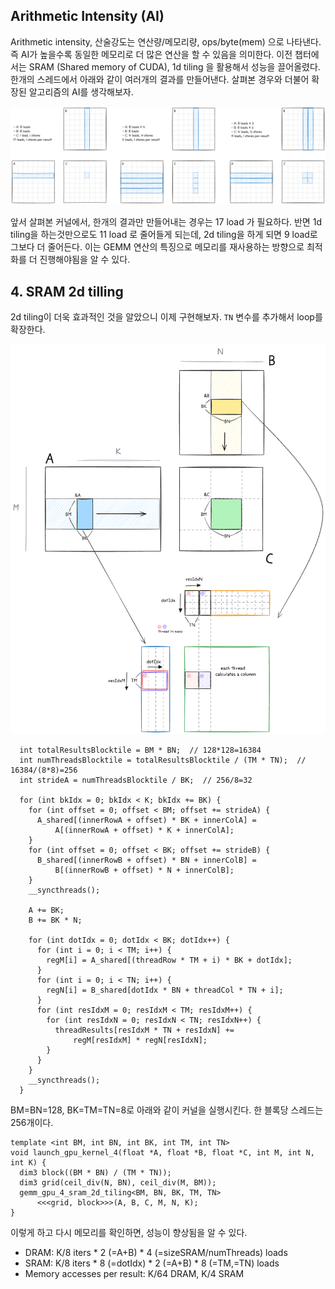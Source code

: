 ## Arithmetic Intensity (AI)
Arithmetic intensity, 산술강도는 연산량/메모리량, ops/byte(mem) 으로 나타낸다. 즉 AI가 높을수록 동일한 메모리로 더 많은 연산을 할 수 있음을 의미한다. 이전 챕터에서는 SRAM (Shared memory of CUDA), 1d tiling 을 활용해서 성능을 끌어올렸다. 한개의 스레드에서 아래와 같이 여러개의 결과를 만들어낸다. 살펴본 경우와 더불어 확장된 알고리즘의 AI를 생각해보자.

<p align="center">
<img src = "attachments/gemm_2/image.png" width="600">
</p>

앞서 살펴본 커널에서, 한개의 결과만 만들어내는 경우는 17 load 가 필요하다. 반면 1d tiling을 하는것만으로도 11 load 로 줄어들게 되는데, 2d tiling을 하게 되면 9 load로 그보다 더 줄어든다. 이는 GEMM 연산의 특징으로 메모리를 재사용하는 방향으로 최적화를 더 진행해야됨을 알 수 있다.

## 4. SRAM 2d tilling
2d tiling이 더욱 효과적인 것을 알았으니 이제 구현해보자. `TN` 변수를 추가해서 loop를 확장한다.

<p align="center">
<img src = "attachments/gemm_2/image-1.png" width="600">
</p>

```cuda
  int totalResultsBlocktile = BM * BN;  // 128*128=16384
  int numThreadsBlocktile = totalResultsBlocktile / (TM * TN);  // 16384/(8*8)=256
  int strideA = numThreadsBlocktile / BK;  // 256/8=32

  for (int bkIdx = 0; bkIdx < K; bkIdx += BK) {
    for (int offset = 0; offset < BM; offset += strideA) {
      A_shared[(innerRowA + offset) * BK + innerColA] =
          A[(innerRowA + offset) * K + innerColA];
    }
    for (int offset = 0; offset < BK; offset += strideB) {
      B_shared[(innerRowB + offset) * BN + innerColB] =
          B[(innerRowB + offset) * N + innerColB];
    }
    __syncthreads();

    A += BK;
    B += BK * N;

    for (int dotIdx = 0; dotIdx < BK; dotIdx++) {
      for (int i = 0; i < TM; i++) {
        regM[i] = A_shared[(threadRow * TM + i) * BK + dotIdx];
      }
      for (int i = 0; i < TN; i++) {
        regN[i] = B_shared[dotIdx * BN + threadCol * TN + i];
      }
      for (int resIdxM = 0; resIdxM < TM; resIdxM++) {
        for (int resIdxN = 0; resIdxN < TN; resIdxN++) {
          threadResults[resIdxM * TN + resIdxN] +=
              regM[resIdxM] * regN[resIdxN];
        }
      }
    }
    __syncthreads();
  }
```

BM=BN=128, BK=TM=TN=8로 아래와 같이 커널을 실행시킨다. 한 블록당 스레드는 256개이다.
```cuda
template <int BM, int BN, int BK, int TM, int TN>
void launch_gpu_kernel_4(float *A, float *B, float *C, int M, int N, int K) {
  dim3 block((BM * BN) / (TM * TN));
  dim3 grid(ceil_div(N, BN), ceil_div(M, BM));
  gemm_gpu_4_sram_2d_tiling<BM, BN, BK, TM, TN>
      <<<grid, block>>>(A, B, C, M, N, K);
}
```

이렇게 하고 다시 메모리를 확인하면, 성능이 향상됨을 알 수 있다.
- DRAM: K/8 iters * 2 (=A+B) * 4 (=sizeSRAM/numThreads) loads
- SRAM: K/8 iters * 8 (=dotIdx) * 2 (=A+B) * 8 (=TM,=TN) loads
- Memory accesses per result: K/64 DRAM, K/4 SRAM

